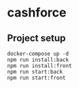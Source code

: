 # cashforce

## Project setup
```
docker-compose up -d
npm run install:back
npm run install:front
npm run start:back
npm run start:front
```


